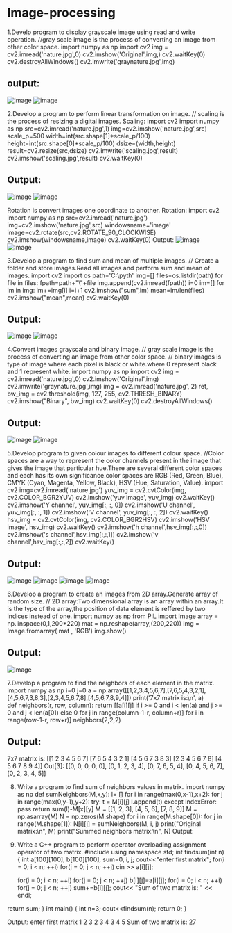 # Image-processing
1.Develp program to display grayscale image using read and write operation.
//gray scale image is the process of converting an image from other color space.
import numpy as np
import cv2
img = cv2.imread('nature.jpg',0)
cv2.imshow('Original',img,)
cv2.waitKey(0)
cv2.destroyAllWindows()
cv2.imwrite('graynature.jpg',img)
## output:
![image](https://user-images.githubusercontent.com/72437208/104428673-c43c0080-55aa-11eb-832e-b04d75df9e75.png)
![image](https://user-images.githubusercontent.com/72437208/104424592-94d6c500-55a5-11eb-9db9-35ccfad4e4cd.png)

2.Develop a program to perform linear transformation on image.
// scaling is the process of resizing a digital images.
Scaling:
import cv2
import numpy as np
src=cv2.imread('nature.jpg',1)
img=cv2.imshow('nature.jpg',src)
scale_p=500
width=int(src.shape[1]*scale_p/100)
height=int(src.shape[0]*scale_p/100)
dsize=(width,height)
result=cv2.resize(src,dsize)
cv2.imwrite('scaling.jpg',result)
cv2.imshow('scaling.jpg',result)
cv2.waitKey(0)
##  Output:
![image](https://user-images.githubusercontent.com/72437208/104428673-c43c0080-55aa-11eb-832e-b04d75df9e75.png)
![image](https://user-images.githubusercontent.com/72437208/104426450-f6982e80-55a7-11eb-9df3-2e58fa883d9c.png)

Rotation is convert images one coordinate to another.
Rotation:
import cv2
import numpy as np
src=cv2.imread('nature.jpg')
img=cv2.imshow('nature.jpg',src)
windowsname='image'
image=cv2.rotate(src,cv2.ROTATE_90_CLOCKWISE)
cv2.imshow(windowsname,image)
cv2.waitKey(0)
Output:
![image](https://user-images.githubusercontent.com/72437208/104428673-c43c0080-55aa-11eb-832e-b04d75df9e75.png)
![image](https://user-images.githubusercontent.com/72437208/104427222-006e6180-55a9-11eb-95f2-4a8108d2a254.png)

3.Develop a program to find sum and mean of multiple images.
// Create a folder and store images.Read all images and perform sum and mean of images.
import cv2 
import os
path='C:\pyth'
img=[]
files=os.listdir(path)
for file in files:
    fpath=path+"\\"+file
    img.append(cv2.imread(fpath))
i=0
im=[]
for im in img:
    im+=img[i]
    i=i+1
cv2.imshow("sum",im)
mean=im/len(files)
cv2.imshow("mean",mean)
cv2.waitKey(0)
##  Output:
![image](https://user-images.githubusercontent.com/72437208/104429879-17fb1980-55ac-11eb-9c95-d2579bbd2eb8.png)
![image](https://user-images.githubusercontent.com/72437208/104430224-6ad4d100-55ac-11eb-8896-7d1a259674ae.png)

4.Convert images grayscale and binary image.
// gray scale image is the process of converting an image from other color space.
// binary images is type of image where each pixel is black or white.where 0 represent black and 1 represent white.
import numpy as np
import cv2
img = cv2.imread('nature.jpg',0)
cv2.imshow('Original',img)
cv2.imwrite('graynature.jpg',img)
img = cv2.imread('nature.jpg', 2) 
ret, bw_img = cv2.threshold(img, 127, 255, cv2.THRESH_BINARY) 
cv2.imshow("Binary", bw_img) 
cv2.waitKey(0)
cv2.destroyAllWindows()
##  Output:
![image](https://user-images.githubusercontent.com/72437208/104432837-6bbb3200-55af-11eb-98d8-a15554b13a9d.png)
![image](https://user-images.githubusercontent.com/72437208/104433079-acb34680-55af-11eb-9b80-54c18aae2d01.png)

5.Develop program to given colour images to different colour space.
//Color spaces are a way to represent the color channels present in the image that gives the image that particular hue.There are several different color spaces and each has its own significance.color spaces are RGB (Red, Green, Blue), CMYK (Cyan, Magenta, Yellow, Black), HSV (Hue, Saturation, Value).
import cv2
img=cv2.imread('nature.jpg')
yuv_img = cv2.cvtColor(img, cv2.COLOR_BGR2YUV)
cv2.imshow('yuv image', yuv_img)
cv2.waitKey()
cv2.imshow('Y channel', yuv_img[:, :, 0])
cv2.imshow('U channel', yuv_img[:, :, 1])
cv2.imshow('V channel', yuv_img[:, :, 2])
cv2.waitKey()
hsv_img = cv2.cvtColor(img, cv2.COLOR_BGR2HSV)
cv2.imshow('HSV image', hsv_img)
cv2.waitKey()
cv2.imshow('h channel',hsv_img[:,:,0])
cv2.imshow('s channel',hsv_img[:,:,1])
cv2.imshow('v channel',hsv_img[:,:,2])
cv2.waitKey()
##  Output: 
![image](https://user-images.githubusercontent.com/72437208/104434358-2435a580-55b1-11eb-8558-a8fb0094eb06.png)
![image](https://user-images.githubusercontent.com/72437208/104434643-75de3000-55b1-11eb-90a8-93555969233b.png)
![image](https://user-images.githubusercontent.com/72437208/104434791-aa51ec00-55b1-11eb-8a85-acd36d700804.png)
![image](https://user-images.githubusercontent.com/72437208/104435009-ea18d380-55b1-11eb-9b73-703a4b83f291.png)

6.Develop a program to create an images from 2D array.Generate array of random size.
// 2D array:Two dimensional array is an array within an array.It is the type of the array,the position of data element is reffered by two indices instead of one.
import numpy as np
from PIL import Image
array = np.linspace(0,1,200*220)
mat = np.reshape(array,(200,220))
img = Image.fromarray( mat , 'RGB')
img.show()
##  Output:
![image](https://user-images.githubusercontent.com/72437208/104435578-8f33ac00-55b2-11eb-8c20-e7d896f53481.png)

7.Develop a program to find the neighbors of each element in the matrix.
import numpy as np
i=0
j=0
a = np.array([[1,2,3,4,5,6,7],[7,6,5,4,3,2,1],[4,5,6,7,3,8,3],[2,3,4,5,6,7,8],[4,5,6,7,8,9,4]])
print('7x7 matrix is:\n', a)           
def neighbors(r, row, column):
     return [[a[i][j] if  i >= 0 and i < len(a) and j >= 0 and j < len(a[0]) else 0
                for j in range(column-1-r, column+r)]
                    for i in range(row-1-r, row+r)]
neighbors(2,2,2)

## Output:
7x7 matrix is:
 [[1 2 3 4 5 6 7]
 [7 6 5 4 3 2 1]
 [4 5 6 7 3 8 3]
 [2 3 4 5 6 7 8]
 [4 5 6 7 8 9 4]]
Out[3]:
[[0, 0, 0, 0, 0],
 [0, 1, 2, 3, 4],
 [0, 7, 6, 5, 4],
 [0, 4, 5, 6, 7],
 [0, 2, 3, 4, 5]]
 
8. Write a program to find sum of neighbors values in matrix.
import numpy as np
def sumNeighbors(M,x,y):
    l= []
    for i in range(max(0,x-1),x+2): 
        for j in range(max(0,y-1),y+2):
            try:
                t = M[i][j]
                l.append(t)
            except IndexError: 
                pass
    return sum(l)-M[x][y] 
M = [[1, 2, 3],
    [4, 5, 6],
    [7, 8, 9]] 
M = np.asarray(M)
N = np.zeros(M.shape)
for i in range(M.shape[0]):
    for j in range(M.shape[1]):
        N[i][j] = sumNeighbors(M, i, j)
print("Original matrix:\n", M)
print("Summed neighbors matrix:\n", N)
Output:


3. Write a C++ program to perform operator overloading,assignment operator of two matrix.
#include <iostream>
using namespace std;
int findsum(int n)
{
    int a[100][100], b[100][100], sum=0, i, j;
    cout<<"enter first matrix";
    for(i = 0; i < n; ++i)
       for(j = 0; j < n; ++j)
        cin >> a[i][j];
     
    for(i = 0; i < n; ++i)
        for(j = 0; j < n; ++j)
         b[i][j]=a[i][j];
    for(i = 0; i < n; ++i)
        for(j = 0; j < n; ++j)
            sum+=b[i][j];
             cout<< "Sum of two matrix is: " << endl;
    
return sum;
}
int main()
{
  int n=3;
  cout<<findsum(n);
  return 0;
}

Output:
enter first matrix
1 2 3
2 3 4
3 4 5
Sum of two matrix is: 
27

